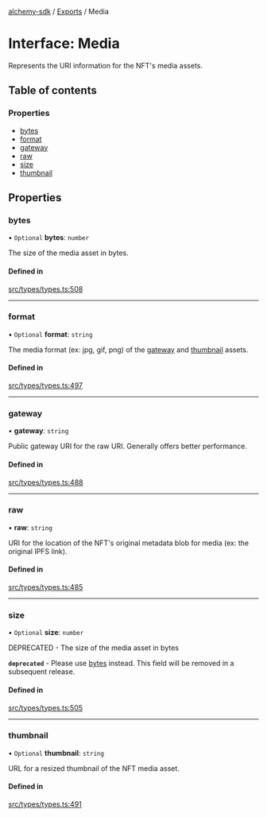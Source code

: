 [alchemy-sdk](../README.md) / [Exports](../modules.md) / Media

# Interface: Media

Represents the URI information for the NFT's media assets.

## Table of contents

### Properties

- [bytes](Media.md#bytes)
- [format](Media.md#format)
- [gateway](Media.md#gateway)
- [raw](Media.md#raw)
- [size](Media.md#size)
- [thumbnail](Media.md#thumbnail)

## Properties

### bytes

• `Optional` **bytes**: `number`

The size of the media asset in bytes.

#### Defined in

[src/types/types.ts:508](https://github.com/alchemyplatform/alchemy-sdk-js/blob/bed7d71/src/types/types.ts#L508)

___

### format

• `Optional` **format**: `string`

The media format (ex: jpg, gif, png) of the [gateway](Media.md#gateway) and
[thumbnail](Media.md#thumbnail) assets.

#### Defined in

[src/types/types.ts:497](https://github.com/alchemyplatform/alchemy-sdk-js/blob/bed7d71/src/types/types.ts#L497)

___

### gateway

• **gateway**: `string`

Public gateway URI for the raw URI. Generally offers better performance.

#### Defined in

[src/types/types.ts:488](https://github.com/alchemyplatform/alchemy-sdk-js/blob/bed7d71/src/types/types.ts#L488)

___

### raw

• **raw**: `string`

URI for the location of the NFT's original metadata blob for media (ex: the
original IPFS link).

#### Defined in

[src/types/types.ts:485](https://github.com/alchemyplatform/alchemy-sdk-js/blob/bed7d71/src/types/types.ts#L485)

___

### size

• `Optional` **size**: `number`

DEPRECATED - The size of the media asset in bytes

**`deprecated`** - Please use [bytes](Media.md#bytes) instead. This field will be removed
  in a subsequent release.

#### Defined in

[src/types/types.ts:505](https://github.com/alchemyplatform/alchemy-sdk-js/blob/bed7d71/src/types/types.ts#L505)

___

### thumbnail

• `Optional` **thumbnail**: `string`

URL for a resized thumbnail of the NFT media asset.

#### Defined in

[src/types/types.ts:491](https://github.com/alchemyplatform/alchemy-sdk-js/blob/bed7d71/src/types/types.ts#L491)
